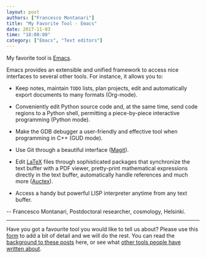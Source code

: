 ```yaml
---
layout: post
authors: ["Francesco Montanari"]
title: "My Favorite Tool - Emacs"
date: 2017-11-03
time: "18:00:00"
category: ["Emacs", "Text editors"]
---
```


My favorite tool is [Emacs](https://www.gnu.org/software/emacs/).

Emacs provides an extensible and unified framework to access nice interfaces to several other tools. 
For instance, it allows you to:

- Keep notes, maintain `TODO` lists, plan projects, edit and automatically export documents to many formats (Org-mode).

- Conveniently edit Python source code and, at the same time, send code regions to a Python shell, permitting a 
piece-by-piece interactive programming (Python mode).

- Make the GDB debugger a user-friendly and effective tool when programming in C++ (GUD mode).

- Use Git through a beautiful interface ([Magit](https://magit.vc/)).

- Edit [LaTeX](https://www.latex-project.org/) files through sophisticated packages that synchronize the text buffer with a PDF viewer, 
pretty-print mathematical expressions directly in the text buffer, automatically handle references and 
much more ([Auctex](https://www.gnu.org/software/auctex/)).

- Access a handy but powerful LISP interpreter anytime from any text buffer.

-- Francesco Montanari, Postdoctoral researcher, cosmology, Helsinki.

------

Have you got a favourite tool you would like to tell us about? 
Please use this [form](https://docs.google.com/forms/d/e/1FAIpQLSeiu5NzJsLxYueaQrNn_qKbaa5JR2Sz12CeCRyedKQxwb54Dw/viewform) 
to add a bit of detail and we will do the rest. You can read 
the [background to these posts](https://software-carpentry.org/blog/2017/10/fave-tools.html) here, 
or see what [other tools people have written about](https://software-carpentry.org/blog/2017/11/favorites.html).
